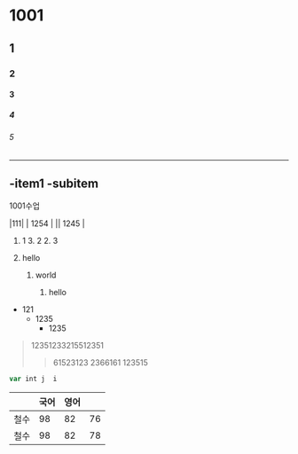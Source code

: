 # 1001
## 1
### 2
#### 3
##### 4
###### 5
---
-item1 
 -subitem
---
1001수업

|111|
| 1254 |
|| 1245 |

1. 1
    3. 2
        2. 3 



1. hello

    1. world

        1. hello

* 121
    * 1235
        * 1235

>12351233215512351
>   >61523123
2366161
123515  




```javascript
var int j  i
```


|   |국어   |   영어 |   |
|--|----|--|----|
| 철수 | 98 | 82 | 76 |
| 철수 | 98 | 82 | 78|



